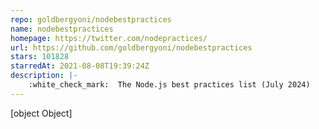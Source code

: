 ```yaml
---
repo: goldbergyoni/nodebestpractices
name: nodebestpractices
homepage: https://twitter.com/nodepractices/
url: https://github.com/goldbergyoni/nodebestpractices
stars: 101828
starredAt: 2021-08-08T19:39:24Z
description: |-
    :white_check_mark:  The Node.js best practices list (July 2024)
---
```


[object Object]
